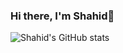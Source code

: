 ### Hi there, I'm Shahid👋
![Shahid's GitHub stats](https://github-readme-stats.vercel.app/api?username=abbassi007&show_icons=true&theme=vision-friendly-dark)
